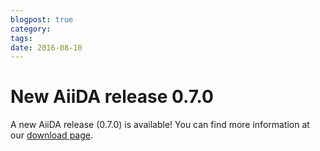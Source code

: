 ```yaml
---
blogpost: true
category:
tags:
date: 2016-08-10
---
```


# New AiiDA release 0.7.0

A new AiiDA release (0.7.0) is available! You can find more information at our [download page](http://www.aiida.net/download).
